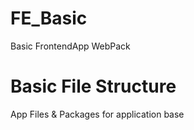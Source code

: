 # FE_Basic
Basic FrontendApp WebPack

# Basic File Structure
App Files & Packages for application base